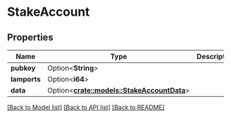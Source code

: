 # StakeAccount

## Properties

Name | Type | Description | Notes
------------ | ------------- | ------------- | -------------
**pubkey** | Option<**String**> |  | [optional]
**lamports** | Option<**i64**> |  | [optional]
**data** | Option<[**crate::models::StakeAccountData**](StakeAccount_data.md)> |  | [optional]

[[Back to Model list]](../solanabeach_api.wiki/Home.md#documentation-for-models) [[Back to API list]](../solanabeach_api.wiki/Home.md#documentation-for-api-endpoints) [[Back to README]](../solanabeach_api.wiki/Home.md)


